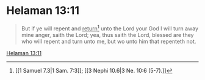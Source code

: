 # Helaman 13:11

> But if ye will repent and <u>return</u>[^a] unto the Lord your God I will turn away mine anger, saith the Lord; yea, thus saith the Lord, blessed are they who will repent and turn unto me, but wo unto him that repenteth not.

[Helaman 13:11](https://www.churchofjesuschrist.org/study/scriptures/bofm/hel/13?lang=eng&id=p11#p11)


[^a]: [[1 Samuel 7.3|1 Sam. 7:3]]; [[3 Nephi 10.6|3 Ne. 10:6 (5-7).]]
